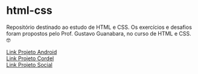 # html-css
Repositório destinado ao estudo de HTML e CSS. Os exercícios e desafios foram propostos pelo Prof. Gustavo Guanabara, no curso de HTML e CSS. 🤓

<a href="https://malosti.github.io/html-css/desafios/d010-projeto-android/" target="_blank">Link Projeto Android</a> <br>
<a href="https://malosti.github.io/html-css/desafios/d012-projeto-cordel/" target="_blank">Link Projeto Cordel</a> <br>
<a href="https://malosti.github.io/html-css/desafios/d015-projeto-social/" target="_blank">Link Projeto Social</a>

